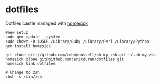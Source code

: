 dotfiles
========

Dotfiles castle managed with [homesick](https://github.com/technicalpickles/homesick)

```
#new setup
sudo gem update --system
sudo chown -R $USER /Library/Ruby /Library/Perl /Library/Python
gem install homesick
```


```
git clone git://github.com/robbyrussell/oh-my-zsh.git ~/.oh-my-zsh
homesick clone git@github.com:ericduran/dotfiles.git
homesick link dotfiles

# Change to zsh
chsh -s /bin/zsh
```
